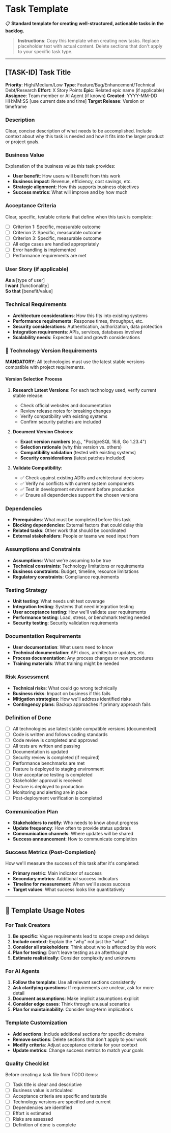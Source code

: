 # Task Template

📋 **Standard template for creating well-structured, actionable tasks in the backlog.**

> **Instructions**: Copy this template when creating new tasks. Replace placeholder text with actual content. Delete sections that don't apply to your specific task type.

---

## [TASK-ID] Task Title

**Priority**: High/Medium/Low
**Type**: Feature/Bug/Enhancement/Technical Debt/Research
**Effort**: X Story Points
**Epic**: Related epic name (if applicable)
**Assignee**: Team member or AI Agent (if known)
**Created**: YYYY-MM-DD HH:MM:SS [use current date and time]
**Target Release**: Version or timeframe

### Description
Clear, concise description of what needs to be accomplished. Include context about why this task is needed and how it fits into the larger product or project goals.

### Business Value
Explanation of the business value this task provides:
- **User benefit**: How users will benefit from this work
- **Business impact**: Revenue, efficiency, cost savings, etc.
- **Strategic alignment**: How this supports business objectives
- **Success metrics**: What will improve and by how much

### Acceptance Criteria
Clear, specific, testable criteria that define when this task is complete:
- [ ] Criterion 1: Specific, measurable outcome
- [ ] Criterion 2: Specific, measurable outcome
- [ ] Criterion 3: Specific, measurable outcome
- [ ] All edge cases are handled appropriately
- [ ] Error handling is implemented
- [ ] Performance requirements are met

### User Story (if applicable)
**As a** [type of user]  
**I want** [functionality]  
**So that** [benefit/value]

### Technical Requirements
- **Architecture considerations**: How this fits into existing systems
- **Performance requirements**: Response times, throughput, etc.
- **Security considerations**: Authentication, authorization, data protection
- **Integration requirements**: APIs, services, databases involved
- **Scalability needs**: Expected load and growth considerations

### 🔄 Technology Version Requirements
**MANDATORY**: All technologies must use the latest stable versions compatible with project requirements.

#### Version Selection Process
1. **Research Latest Versions**: For each technology used, verify current stable release:
   - Check official websites and documentation
   - Review release notes for breaking changes
   - Verify compatibility with existing systems
   - Confirm security patches are included

2. **Document Version Choices**:
   - **Exact version numbers** (e.g., "PostgreSQL 16.6, Go 1.23.4")
   - **Selection rationale** (why this version vs. others)
   - **Compatibility validation** (tested with existing systems)
   - **Security considerations** (latest patches included)

3. **Validate Compatibility**:
   - ✅ Check against existing ADRs and architectural decisions
   - ✅ Verify no conflicts with current system components
   - ✅ Test in development environment before production
   - ✅ Ensure all dependencies support the chosen versions

### Dependencies
- **Prerequisites**: What must be completed before this task
- **Blocking dependencies**: External factors that could delay this
- **Related tasks**: Other work that should be coordinated
- **External stakeholders**: People or teams we need input from

### Assumptions and Constraints
- **Assumptions**: What we're assuming to be true
- **Technical constraints**: Technology limitations or requirements
- **Business constraints**: Budget, timeline, resource limitations
- **Regulatory constraints**: Compliance requirements

### Testing Strategy
- **Unit testing**: What needs unit test coverage
- **Integration testing**: Systems that need integration testing
- **User acceptance testing**: How we'll validate user requirements
- **Performance testing**: Load, stress, or benchmark testing needed
- **Security testing**: Security validation requirements

### Documentation Requirements
- **User documentation**: What users need to know
- **Technical documentation**: API docs, architecture updates, etc.
- **Process documentation**: Any process changes or new procedures
- **Training materials**: What training might be needed

### Risk Assessment
- **Technical risks**: What could go wrong technically
- **Business risks**: Impact on business if this fails
- **Mitigation strategies**: How we'll address identified risks
- **Contingency plans**: Backup approaches if primary approach fails

### Definition of Done
- [ ] All technologies use latest stable compatible versions (documented)
- [ ] Code is written and follows coding standards
- [ ] Code review is completed and approved
- [ ] All tests are written and passing
- [ ] Documentation is updated
- [ ] Security review is completed (if required)
- [ ] Performance benchmarks are met
- [ ] Feature is deployed to staging environment
- [ ] User acceptance testing is completed
- [ ] Stakeholder approval is received
- [ ] Feature is deployed to production
- [ ] Monitoring and alerting are in place
- [ ] Post-deployment verification is completed

### Communication Plan
- **Stakeholders to notify**: Who needs to know about progress
- **Update frequency**: How often to provide status updates
- **Communication channels**: Where updates will be shared
- **Success announcement**: How to communicate completion

### Success Metrics (Post-Completion)
How we'll measure the success of this task after it's completed:
- **Primary metric**: Main indicator of success
- **Secondary metrics**: Additional success indicators
- **Timeline for measurement**: When we'll assess success
- **Target values**: What success looks like quantitatively

---

## 📝 Template Usage Notes

### For Task Creators
1. **Be specific**: Vague requirements lead to scope creep and delays
2. **Include context**: Explain the "why" not just the "what"
3. **Consider all stakeholders**: Think about who is affected by this work
4. **Plan for testing**: Don't leave testing as an afterthought
5. **Estimate realistically**: Consider complexity and unknowns

### For AI Agents
1. **Follow the template**: Use all relevant sections consistently
2. **Ask clarifying questions**: If requirements are unclear, ask for more detail
3. **Document assumptions**: Make implicit assumptions explicit
4. **Consider edge cases**: Think through unusual scenarios
5. **Plan for maintainability**: Consider long-term implications

### Template Customization
- **Add sections**: Include additional sections for specific domains
- **Remove sections**: Delete sections that don't apply to your work
- **Modify criteria**: Adjust acceptance criteria for your context
- **Update metrics**: Change success metrics to match your goals

### Quality Checklist
Before creating a task file from TODO items:
- [ ] Task title is clear and descriptive
- [ ] Business value is articulated
- [ ] Acceptance criteria are specific and testable
- [ ] Technology versions are specified and current
- [ ] Dependencies are identified
- [ ] Effort is estimated
- [ ] Risks are assessed
- [ ] Definition of done is complete
